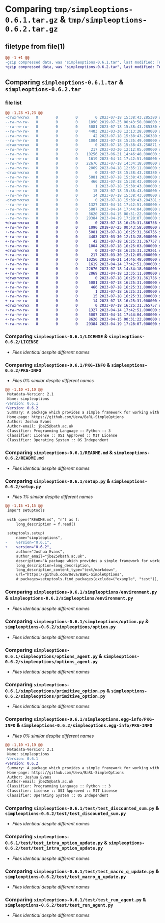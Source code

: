 # Comparing `tmp/simpleoptions-0.6.1.tar.gz` & `tmp/simpleoptions-0.6.2.tar.gz`

## filetype from file(1)

```diff
@@ -1 +1 @@
-gzip compressed data, was "simpleoptions-0.6.1.tar", last modified: Tue Jul 18 15:38:43 2023, max compression
+gzip compressed data, was "simpleoptions-0.6.2.tar", last modified: Tue Jul 18 16:25:31 2023, max compression
```

## Comparing `simpleoptions-0.6.1.tar` & `simpleoptions-0.6.2.tar`

### file list

```diff
@@ -1,23 +1,23 @@
-drwxrwxrwx   0        0        0        0 2023-07-18 15:38:43.285380 simpleoptions-0.6.1/
--rw-rw-rw-   0        0        0     1090 2019-07-25 00:43:58.000000 simpleoptions-0.6.1/LICENSE
--rw-rw-rw-   0        0        0     5081 2023-07-18 15:38:43.285380 simpleoptions-0.6.1/PKG-INFO
--rw-rw-rw-   0        0        0     4403 2023-03-30 12:13:28.000000 simpleoptions-0.6.1/README.md
--rw-rw-rw-   0        0        0       42 2023-07-18 15:38:43.286380 simpleoptions-0.6.1/setup.cfg
--rw-rw-rw-   0        0        0     1004 2023-07-18 15:35:49.000000 simpleoptions-0.6.1/setup.py
-drwxrwxrwx   0        0        0        0 2023-07-18 15:38:43.250871 simpleoptions-0.6.1/simpleoptions/
--rw-rw-rw-   0        0        0      217 2023-03-30 12:12:05.000000 simpleoptions-0.6.1/simpleoptions/__init__.py
--rw-rw-rw-   0        0        0    10256 2023-06-21 14:46:48.000000 simpleoptions-0.6.1/simpleoptions/environment.py
--rw-rw-rw-   0        0        0     1619 2023-04-14 17:42:51.000000 simpleoptions-0.6.1/simpleoptions/option.py
--rw-rw-rw-   0        0        0    22676 2023-07-18 14:34:18.000000 simpleoptions-0.6.1/simpleoptions/options_agent.py
--rw-rw-rw-   0        0        0     2069 2023-04-18 12:35:11.000000 simpleoptions-0.6.1/simpleoptions/primitive_option.py
-drwxrwxrwx   0        0        0        0 2023-07-18 15:38:43.280380 simpleoptions-0.6.1/simpleoptions.egg-info/
--rw-rw-rw-   0        0        0     5081 2023-07-18 15:38:43.000000 simpleoptions-0.6.1/simpleoptions.egg-info/PKG-INFO
--rw-rw-rw-   0        0        0      466 2023-07-18 15:38:43.000000 simpleoptions-0.6.1/simpleoptions.egg-info/SOURCES.txt
--rw-rw-rw-   0        0        0        1 2023-07-18 15:38:43.000000 simpleoptions-0.6.1/simpleoptions.egg-info/dependency_links.txt
--rw-rw-rw-   0        0        0       15 2023-07-18 15:38:43.000000 simpleoptions-0.6.1/simpleoptions.egg-info/requires.txt
--rw-rw-rw-   0        0        0       14 2023-07-18 15:38:43.000000 simpleoptions-0.6.1/simpleoptions.egg-info/top_level.txt
-drwxrwxrwx   0        0        0        0 2023-07-18 15:38:43.284381 simpleoptions-0.6.1/test/
--rw-rw-rw-   0        0        0     1327 2023-04-14 17:42:51.000000 simpleoptions-0.6.1/test/test_discounted_sum.py
--rw-rw-rw-   0        0        0     5007 2023-04-14 17:44:04.000000 simpleoptions-0.6.1/test/test_intra_option_update.py
--rw-rw-rw-   0        0        0     8620 2023-04-15 00:31:22.000000 simpleoptions-0.6.1/test/test_macro_q_update.py
--rw-rw-rw-   0        0        0    29384 2023-04-19 17:28:07.000000 simpleoptions-0.6.1/test/test_run_agent.py
+drwxrwxrwx   0        0        0        0 2023-07-18 16:25:31.366756 simpleoptions-0.6.2/
+-rw-rw-rw-   0        0        0     1090 2019-07-25 00:43:58.000000 simpleoptions-0.6.2/LICENSE
+-rw-rw-rw-   0        0        0     5081 2023-07-18 16:25:31.366756 simpleoptions-0.6.2/PKG-INFO
+-rw-rw-rw-   0        0        0     4403 2023-03-30 12:13:28.000000 simpleoptions-0.6.2/README.md
+-rw-rw-rw-   0        0        0       42 2023-07-18 16:25:31.367757 simpleoptions-0.6.2/setup.cfg
+-rw-rw-rw-   0        0        0     1004 2023-07-18 16:25:03.000000 simpleoptions-0.6.2/setup.py
+drwxrwxrwx   0        0        0        0 2023-07-18 16:25:31.329261 simpleoptions-0.6.2/simpleoptions/
+-rw-rw-rw-   0        0        0      217 2023-03-30 12:12:05.000000 simpleoptions-0.6.2/simpleoptions/__init__.py
+-rw-rw-rw-   0        0        0    10256 2023-06-21 14:46:48.000000 simpleoptions-0.6.2/simpleoptions/environment.py
+-rw-rw-rw-   0        0        0     1619 2023-04-14 17:42:51.000000 simpleoptions-0.6.2/simpleoptions/option.py
+-rw-rw-rw-   0        0        0    22676 2023-07-18 14:34:18.000000 simpleoptions-0.6.2/simpleoptions/options_agent.py
+-rw-rw-rw-   0        0        0     2069 2023-04-18 12:35:11.000000 simpleoptions-0.6.2/simpleoptions/primitive_option.py
+drwxrwxrwx   0        0        0        0 2023-07-18 16:25:31.361756 simpleoptions-0.6.2/simpleoptions.egg-info/
+-rw-rw-rw-   0        0        0     5081 2023-07-18 16:25:31.000000 simpleoptions-0.6.2/simpleoptions.egg-info/PKG-INFO
+-rw-rw-rw-   0        0        0      466 2023-07-18 16:25:31.000000 simpleoptions-0.6.2/simpleoptions.egg-info/SOURCES.txt
+-rw-rw-rw-   0        0        0        1 2023-07-18 16:25:31.000000 simpleoptions-0.6.2/simpleoptions.egg-info/dependency_links.txt
+-rw-rw-rw-   0        0        0       15 2023-07-18 16:25:31.000000 simpleoptions-0.6.2/simpleoptions.egg-info/requires.txt
+-rw-rw-rw-   0        0        0       14 2023-07-18 16:25:31.000000 simpleoptions-0.6.2/simpleoptions.egg-info/top_level.txt
+drwxrwxrwx   0        0        0        0 2023-07-18 16:25:31.365757 simpleoptions-0.6.2/test/
+-rw-rw-rw-   0        0        0     1327 2023-04-14 17:42:51.000000 simpleoptions-0.6.2/test/test_discounted_sum.py
+-rw-rw-rw-   0        0        0     5007 2023-04-14 17:44:04.000000 simpleoptions-0.6.2/test/test_intra_option_update.py
+-rw-rw-rw-   0        0        0     8620 2023-04-15 00:31:22.000000 simpleoptions-0.6.2/test/test_macro_q_update.py
+-rw-rw-rw-   0        0        0    29384 2023-04-19 17:28:07.000000 simpleoptions-0.6.2/test/test_run_agent.py
```

### Comparing `simpleoptions-0.6.1/LICENSE` & `simpleoptions-0.6.2/LICENSE`

 * *Files identical despite different names*

### Comparing `simpleoptions-0.6.1/PKG-INFO` & `simpleoptions-0.6.2/PKG-INFO`

 * *Files 0% similar despite different names*

```diff
@@ -1,10 +1,10 @@
 Metadata-Version: 2.1
 Name: simpleoptions
-Version: 0.6.1
+Version: 0.6.2
 Summary: A package which provides a simple framework for working with Options in Reinforcement Learning.
 Home-page: https://github.com/Ueva/BaRL-SimpleOptions
 Author: Joshua Evans
 Author-email: jbe25@bath.ac.uk
 Classifier: Programming Language :: Python :: 3
 Classifier: License :: OSI Approved :: MIT License
 Classifier: Operating System :: OS Independent
```

### Comparing `simpleoptions-0.6.1/README.md` & `simpleoptions-0.6.2/README.md`

 * *Files identical despite different names*

### Comparing `simpleoptions-0.6.1/setup.py` & `simpleoptions-0.6.2/setup.py`

 * *Files 1% similar despite different names*

```diff
@@ -1,15 +1,15 @@
 import setuptools
 
 with open("README.md", "r") as f:
     long_description = f.read()
 
 setuptools.setup(
     name="simpleoptions",
-    version="0.6.1",
+    version="0.6.2",
     author="Joshua Evans",
     author_email="jbe25@bath.ac.uk",
     description="A package which provides a simple framework for working with Options in Reinforcement Learning.",
     long_description=long_description,
     long_description_content_type="text/markdown",
     url="https://github.com/Ueva/BaRL-SimpleOptions",
     # packages=setuptools.find_packages(exclude=("example", "test")),
```

### Comparing `simpleoptions-0.6.1/simpleoptions/environment.py` & `simpleoptions-0.6.2/simpleoptions/environment.py`

 * *Files identical despite different names*

### Comparing `simpleoptions-0.6.1/simpleoptions/option.py` & `simpleoptions-0.6.2/simpleoptions/option.py`

 * *Files identical despite different names*

### Comparing `simpleoptions-0.6.1/simpleoptions/options_agent.py` & `simpleoptions-0.6.2/simpleoptions/options_agent.py`

 * *Files identical despite different names*

### Comparing `simpleoptions-0.6.1/simpleoptions/primitive_option.py` & `simpleoptions-0.6.2/simpleoptions/primitive_option.py`

 * *Files identical despite different names*

### Comparing `simpleoptions-0.6.1/simpleoptions.egg-info/PKG-INFO` & `simpleoptions-0.6.2/simpleoptions.egg-info/PKG-INFO`

 * *Files 0% similar despite different names*

```diff
@@ -1,10 +1,10 @@
 Metadata-Version: 2.1
 Name: simpleoptions
-Version: 0.6.1
+Version: 0.6.2
 Summary: A package which provides a simple framework for working with Options in Reinforcement Learning.
 Home-page: https://github.com/Ueva/BaRL-SimpleOptions
 Author: Joshua Evans
 Author-email: jbe25@bath.ac.uk
 Classifier: Programming Language :: Python :: 3
 Classifier: License :: OSI Approved :: MIT License
 Classifier: Operating System :: OS Independent
```

### Comparing `simpleoptions-0.6.1/test/test_discounted_sum.py` & `simpleoptions-0.6.2/test/test_discounted_sum.py`

 * *Files identical despite different names*

### Comparing `simpleoptions-0.6.1/test/test_intra_option_update.py` & `simpleoptions-0.6.2/test/test_intra_option_update.py`

 * *Files identical despite different names*

### Comparing `simpleoptions-0.6.1/test/test_macro_q_update.py` & `simpleoptions-0.6.2/test/test_macro_q_update.py`

 * *Files identical despite different names*

### Comparing `simpleoptions-0.6.1/test/test_run_agent.py` & `simpleoptions-0.6.2/test/test_run_agent.py`

 * *Files identical despite different names*

